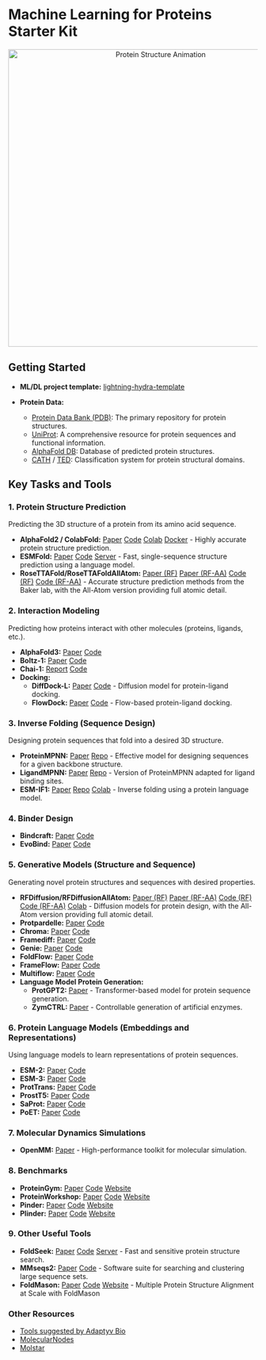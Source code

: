 # Machine Learning for Proteins Starter Kit

<div align="center">
  <img src="./protein.gif" alt="Protein Structure Animation" title="Protein Structure Animation" width="600"/>
  <br>
</div>


## Getting Started

*   **ML/DL project template:** [lightning-hydra-template](https://github.com/ashleve/lightning-hydra-template)

*   **Protein Data:**
    *   [Protein Data Bank (PDB)](https://www.rcsb.org/):  The primary repository for protein structures.
    *   [UniProt](https://www.uniprot.org/):  A comprehensive resource for protein sequences and functional information.
    *   [AlphaFold DB](https://alphafold.ebi.ac.uk/): Database of predicted protein structures.
    * [CATH](https://www.cathdb.info/) / [TED](https://ted.cathdb.info/): Classification system for protein structural domains.

## Key Tasks and Tools

### 1. Protein Structure Prediction

Predicting the 3D structure of a protein from its amino acid sequence.

*   **AlphaFold2 / ColabFold:**  [Paper](https://www.nature.com/articles/s41586-021-03819-2) [Code](https://github.com/google-deepmind/alphafold) [Colab](https://colab.research.google.com/github/sokrypton/ColabFold/blob/main/AlphaFold2.ipynb) [Docker](https://github.com/sokrypton/ColabFold/wiki/Running-ColabFold-in-Docker) - Highly accurate protein structure prediction.
*   **ESMFold:** [Paper](https://www.science.org/doi/10.1126/science.ade2574) [Code](https://github.com/facebookresearch/esm) [Server](https://esmatlas.com/resources?action=fold) - Fast, single-sequence structure prediction using a language model.
*   **RoseTTAFold/RoseTTAFoldAllAtom:** [Paper (RF)](https://www.science.org/doi/10.1126/science.abj8754) [Paper (RF-AA)](https://www.science.org/doi/10.1126/science.adl2528) [Code (RF)](https://github.com/RosettaCommons/RoseTTAFold) [Code (RF-AA)](https://github.com/baker-laboratory/RoseTTAFold-All-Atom) - Accurate structure prediction methods from the Baker lab, with the All-Atom version providing full atomic detail.

### 2. Interaction Modeling

Predicting how proteins interact with other molecules (proteins, ligands, etc.).

*   **AlphaFold3:** [Paper](https://doi.org/10.1038/s41586-024-07487-w) [Code](https://github.com/google-deepmind/alphafold3)
*   **Boltz-1:** [Paper](https://doi.org/10.1101/2024.11.19.624167) [Code](https://github.com/jwohlwend/boltz)
*   **Chai-1:** [Report](https://www.chaidiscovery.com/blog/introducing-chai-1) [Code](https://github.com/chaidiscovery/chai-lab)
* **Docking:**
    *   **DiffDock-L:** [Paper](https://arxiv.org/abs/2402.18396) [Code](https://github.com/gcorso/DiffDock) - Diffusion model for protein-ligand docking.
    *   **FlowDock:** [Paper](https://arxiv.org/abs/2412.10966) [Code](https://github.com/BioinfoMachineLearning/FlowDock) - Flow-based protein-ligand docking.

### 3. Inverse Folding (Sequence Design)

Designing protein sequences that fold into a desired 3D structure.

*   **ProteinMPNN:** [Paper](https://www.science.org/doi/10.1126/science.add2187) [Repo](https://github.com/dauparas/ProteinMPNN) -  Effective model for designing sequences for a given backbone structure.
*   **LigandMPNN:** [Paper](https://www.biorxiv.org/content/10.1101/2023.12.22.573103v1) [Repo](https://github.com/dauparas/LigandMPNN) -  Version of ProteinMPNN adapted for ligand binding sites.
*   **ESM-IF1:** [Paper](https://www.biorxiv.org/content/10.1101/2022.04.10.487779v2) [Repo](https://github.com/facebookresearch/esm) [Colab](https://colab.research.google.com/github/facebookresearch/esm/blob/main/examples/inverse_folding/notebook.ipynb) - Inverse folding using a protein language model.

### 4. Binder Design
*   **Bindcraft:** [Paper](https://www.biorxiv.org/content/10.1101/2024.09.30.615802) [Code](https://github.com/martinpacesa/BindCraft)
*   **EvoBind:** [Paper](https://www.biorxiv.org/content/10.1101/2024.06.20.599739v2) [Code](https://github.com/patrickbryant1/EvoBind)

### 5. Generative Models (Structure and Sequence)

Generating novel protein structures and sequences with desired properties.

*   **RFDiffusion/RFDiffusionAllAtom:** [Paper (RF)](https://www.nature.com/articles/s41586-023-06415-8) [Paper (RF-AA)](https://www.science.org/doi/10.1126/science.adl2528) [Code (RF)](https://github.com/RosettaCommons/RFdiffusion) [Code (RF-AA)](https://github.com/baker-laboratory/rf_diffusion_all_atom) [Colab](https://colab.research.google.com/github/sokrypton/ColabDesign/blob/v1.1.1/rf/examples/diffusion.ipynb) - Diffusion models for protein design, with the All-Atom version providing full atomic detail.
*   **Protpardelle:** [Paper](https://www.pnas.org/doi/10.1073/pnas.2311500121) [Code](https://github.com/ProteinDesignLab/protpardelle)
*   **Chroma:** [Paper](https://www.nature.com/articles/s41586-023-06728-8) [Code](https://github.com/generatebio/chroma)
*   **Framediff:** [Paper](https://arxiv.org/abs/2302.02277) [Code](https://github.com/jasonkyuyim/se3_diffusion)
*   **Genie:** [Paper](https://arxiv.org/abs/2301.12485) [Code](https://github.com/aqlaboratory/genie)
*   **FoldFlow:** [Paper](https://arxiv.org/abs/2310.02391) [Code](https://github.com/DreamFold/FoldFlow)
*   **FrameFlow:** [Paper](https://arxiv.org/abs/2310.05297) [Code](https://github.com/microsoft/protein-frame-flow)
*   **Multiflow:** [Paper](https://arxiv.org/abs/2402.04997) [Code](https://github.com/jasonkyuyim/multiflow?tab=readme-ov-file)
*   **Language Model Protein Generation:**
    *   **ProtGPT2:** [Paper](https://doi.org/10.1038/s41467-022-32007-7) -  Transformer-based model for protein sequence generation.
    *   **ZymCTRL:** [Paper](https://www.mlsb.io/papers_2022/ZymCTRL_a_conditional_language_model_for_the_controllable_generation_of_artificial_enzymes.pdf) -  Controllable generation of artificial enzymes.

### 6. Protein Language Models (Embeddings and Representations)

Using language models to learn representations of protein sequences.

*   **ESM-2:** [Paper](https://www.science.org/doi/10.1126/science.ade2574) [Code](https://github.com/facebookresearch/esm)
*   **ESM-3:** [Paper](https://www.biorxiv.org/content/10.1101/2024.07.01.600583v2) [Code](https://github.com/evolutionaryscale/esm)
*   **ProtTrans:** [Paper](https://pubmed.ncbi.nlm.nih.gov/34232869/) [Code](https://github.com/agemagician/ProtTrans)
*   **ProstT5:** [Paper](https://www.biorxiv.org/content/10.1101/2023.07.23.550085v2) [Code](https://github.com/mheinzinger/ProstT5)
*   **SaProt:** [Paper](https://www.biorxiv.org/content/10.1101/2023.10.01.560349v5) [Code](https://github.com/westlake-repl/SaProt)
*   **PoET:** [Paper](https://arxiv.org/abs/2306.06156) [Code](https://github.com/OpenProteinAI/PoET)


### 7. Molecular Dynamics Simulations
* **OpenMM:** [Paper](https://doi.org/10.1371/journal.pcbi.1005659) - High-performance toolkit for molecular simulation.

### 8. Benchmarks
*   **ProteinGym:** [Paper](https://papers.nips.cc/paper_files/paper/2023/file/cac723e5ff29f65e3fcbb0739ae91bee-Paper-Datasets_and_Benchmarks.pdf) [Code](https://github.com/OATML-Markslab/ProteinGym) [Website](https://proteingym.org/)
*   **ProteinWorkshop:** [Paper](https://openreview.net/forum?id=sTYuRVrdK3) [Code](https://github.com/a-r-j/ProteinWorkshop) [Website](https://proteins.sh/)
*   **Pinder:** [Paper](https://www.biorxiv.org/content/10.1101/2024.07.17.603980v4) [Code](https://github.com/pinder-org/pinder) [Website](https://www.pinder.sh/#home)
*   **Plinder:** [Paper](https://www.biorxiv.org/content/10.1101/2024.07.17.603955v3) [Code](https://console.cloud.google.com/storage/browser/plinder) [Website](https://www.plinder.sh/)


### 9. Other Useful Tools

*   **FoldSeek:** [Paper](https://www.nature.com/articles/s41587-023-01773-0) [Code](https://github.com/steineggerlab/foldseek) [Server](https://search.foldseek.com/search) - Fast and sensitive protein structure search.
*   **MMseqs2:** [Paper](https://www.nature.com/articles/nbt.3988) [Code](https://github.com/soedinglab/MMseqs2) -  Software suite for searching and clustering large sequence sets.
*   **FoldMason:** [Paper](https://www.biorxiv.org/content/10.1101/2024.08.01.606130v3) [Code](https://github.com/steineggerlab/foldmason) [Website](https://foldmason.com/) - Multiple Protein Structure Alignment at Scale with FoldMason

### Other Resources

*   [Tools suggested by Adaptyv Bio](https://design.adaptyvbio.com/tools)
*   [MolecularNodes](https://bradyajohnston.github.io/MolecularNodes/)
*   [Molstar](https://molstar.org/)
